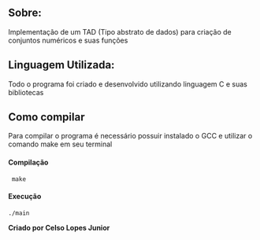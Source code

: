 ## Sobre:


Implementação de um TAD (Tipo abstrato de dados) para criação de conjuntos numéricos e suas funções


## Linguagem Utilizada:


Todo o programa foi criado e desenvolvido utilizando linguagem C e suas bibliotecas


## Como compilar


Para compilar o programa é necessário possuir instalado o GCC e utilizar o comando make em seu terminal

#### Compilação

``` make```

#### Execução

```./main```



**Criado por Celso Lopes Junior**
